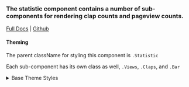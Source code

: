 ### The statistic component contains a number of sub-components for rendering clap counts and pageview counts.

[Full Docs](https://react.preview.pinpoint.com/?path=/docs/components-statistic) | [Github](https://github.com/pinpt/react/tree/master/src/components/Statistic)

#### Theming

The parent className for styling this component is `.Statistic`

Each sub-component has its own class as well, `.Views`, `.Claps`, and `.Bar`

<details>
	<summary>Base Theme Styles</summary>

```css
.Statistic.wrapper {
	@apply flex items-center;
	color: var(--card-info-color);
}

.Statistic .count {
	@apply ml-2;
}

.Statistic.Bar .Statistic.Views.wrapper {
	@apply mr-4;
}
```

</details>
